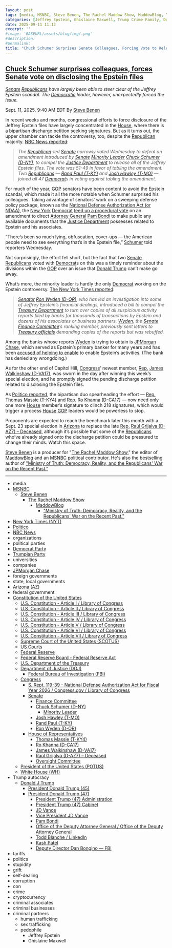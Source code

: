 ```yaml
---
layout: post
tags: [media, MSNBC, Steve Benen, The Rachel Maddow Show, MaddowBlog, “Ministry of Truth –  Democracy Reality and the Republicans’ War on the Recent Past.”, New York Times (NYT), Politico, NBC News, organizations, political parties, Democrat Party, Trumpian Party, universities, companies, JPMorgan Chase, foreign governments, state local governments, Arizona (AZ), federal government, Constitution of the United States, U.S. Constitution - Article I / Library of Congress, U.S. Constitution - Article II / Library of Congress, U.S. Constitution - Article III / Library of Congress, U.S. Constitution - Article IV / Library of Congress, U.S. Constitution - Article V / Library of Congress, U.S. Constitution - Article VI / Library of Congress, U.S. Constitution - Article VII / Library of Congress, Supreme Court of the United States (SCOTUS), US Courts, Federal Reserve, Federal Reserve Board - Federal Reserve Act, U.S. Department of the Treasury, Department of Justice (DOJ), Federal Bureau of Investigation (FBI), Congress, S. Rept. 119-39 - National Defense Authorization Act for Fiscal Year 2026 / Congress.gov / Library of Congress, Senate, Finance Committee, Chuck Schumer (D-NY), Minority Leader, Josh Hawley (T-MO), Rand Paul (T-KY), Ron Wyden (D-OR), House of Representatives, Thomas Massie (T-KY4), Ro Khanna (D-CA17), James Walkinshaw (D-VA17), Raúl Grijalva (D-AZ7) – Deceased, Oversight Committee, President of the United States (POTUS), White House (WH), Trump autocracy, Donald J Trump, President Donald Trump (45), President Donald Trump (47), President Trump (47) Administration, President Trump (47) Cabinet, JD Vance, Vice President JD Vance, Pam Bondi, Office of the Deputy Attorney General / Office of the Deputy Attorney General, Todd Blanche / LinkedIn, Kash Patel, Deputy Director Dan Bongino — FBI, tariffs, politics, stupidity, grift, self-dealing, corruption, con, crime, cryptocurrency, criminal associates, criminal businesses, criminal partners, human trafficking, sex trafficking, pedophile, Jeffrey Epstein, Ghislaine Maxwell]
categories: [Jeffrey Epstein, Ghislaine Maxwell, Trump Crime Family, Donald Trump]
date: 2025-09-11 11:13
excerpt: ''
#image: 'BASEURL/assets/blog/img/.png'
#description:
#permalink:
title: "Chuck Schumer Surprises Senate Colleagues, Forcing Vote to Release Epstein Files"
---
```


## [Chuck Schumer surprises colleagues, forces Senate vote on disclosing the Epstein files](https://www.msnbc.com/rachel-maddow-show/maddowblog/chuck-schumer-surprises-colleagues-forces-senate-vote-disclosing-epste-rcna230567)

*[Senate](https://www.senate.gov/) [Republicans](https://www.gop.com/) have largely been able to steer clear of the Jeffrey Epstein scandal. The [Democratic](https://www.democrats.org/) leader, however, unexpectedly forced the issue.*

Sept. 11, 2025, 9:40 AM EDT
By [Steve Benen](https://www.msnbc.com/author/steve-benen-ncpn433601)

In recent weeks and months, congressional efforts to force disclosure of the Jeffrey Epstein files have largely concentrated in the [House](https://www.house.gov/), where there is a bipartisan discharge petition seeking signatures. But as it turns out, the upper chamber can tackle the controversy, too, despite the [Republican](https://www.gop.com/) majority. [NBC News reported](https://www.nbcnews.com/politics/congress/schumer-epstein-senate-vote-rcna230389):

> *The [Republican](https://www.gop.com/)-led [Senate](https://www.senate.gov/) narrowly voted Wednesday to defeat an amendment introduced by [Senate](https://www.senate.gov/) [Minority Leader](https://bioguide.congress.gov/search/bio/S000148) [Chuck Schumer (D-NY)](https://www.schumer.senate.gov/), to compel the [Justice Department](https://www.justice.gov/) to release all of the Jeffrey Epstein files. The vote was 51-49 in favor of tabling the amendment. Two [Republicans](https://www.gop.com/) — [Rand Paul (T-KY)](https://www.paul.senate.gov/) and [Josh Hawley (T-MO)](https://www.hawley.senate.gov/) — joined all 47 [Democrat](https://www.democrats.org/)s in voting against tabling the amendment.*

For much of the year, [GOP](https://www.gop.com/) senators have been content to avoid the Epstein scandal, which made it all the more notable when Schumer surprised his colleagues. Taking advantage of senators’ work on a sweeping defense policy package, known as the [National Defense Authorization Act (or NDAA)](https://www.congress.gov/committee-report/119th-congress/senate-report/39/1), the [New York](https://www.ny.gov/) [Democrat](https://www.democrats.org/) [teed up a procedural vote](https://www.politico.com/live-updates/2025/09/10/congress/chuck-schumer-senate-epstein-vote-00555454) on an amendment to direct [Attorney General](https://www.justice.gov/) [Pam Bondi](https://www.justice.gov/ag/staff-profile/meet-attorney-general/) to make public any available documents that the [Justice Department](https://www.justice.gov/) possesses related to Epstein and his associates.

“There’s been so much lying, obfuscation, cover-ups — the American people need to see everything that’s in the Epstein file,” [Schumer](https://www.schumer.senate.gov/) told reporters Wednesday.

Not surprisingly, the effort fell short, but the fact that two [Senate](https://www.senate.gov/) [Republicans](https://www.gop.com/) voted with [Democrat](https://www.democrats.org/)s on this was a timely reminder about the divisions within the [GOP](https://www.gop.com/) over an issue that [Donald Trump](https://www.donaldjtrump.com/) can’t make go away.

What’s more, the minority leader is hardly the only [Democrat](https://www.democrats.org/) working on the Epstein controversy. [The New York Times reported](https://www.nytimes.com/live/2025/09/10/us/trump-news/199c08d9-260e-5358-8f91-582c8aef30ac?smid=url-share):

> *[Senator](https://www.senate.gov/) [Ron Wyden (D-OR)](https://www.wyden.senate.gov/), who has led an investigation into some of Jeffrey Epstein’s financial dealings, introduced a bill to compel the [Treasury Department](https://home.treasury.gov/) to turn over copies of all suspicious activity reports filed by banks for thousands of transactions by Epstein and dozens of his associates or business partners. [Wyden](https://www.wyden.senate.gov/), the [Senate](https://www.senate.gov/) [Finance Committee](http://www.finance.senate.gov/)’s ranking member, previously sent letters to [Treasury officials](https://home.treasury.gov/) demanding copies of the reports but was rebuffed.*

Among the banks whose reports [Wyden](https://www.wyden.senate.gov/) is trying to obtain is [JPMorgan Chase](https://www.jpmorgan.com/), which served as Epstein’s primary banker for many years and has been [accused of helping to enable](https://www.nytimes.com/2025/09/08/magazine/jeffrey-epstein-jp-morgan.html) to enable Epstein’s activities. (The bank has denied any wrongdoing.)

As for the other end of Capitol Hill, [Congress](https://www.congress.gov/)’ newest member, [Rep.](https://www.house.gov/) [James Walkinshaw (D-VA17)](https://walkinshaw.house.gov/), was sworn in the day after winning this week’s special election, and he promptly signed the pending discharge petition related to disclosing the Epstein files.

As [Politico reported](https://www.politico.com/live-updates/2025/09/10/congress/walkinshaw-signs-jeffrey-epstein-discharge-petition-massie-khanna-00556162), the bipartisan duo spearheading the effort — [Rep.](https://www.house.gov/) [Thomas Massie (T-KY4)](https://massie.house.gov/) and [Rep.](https://www.house.gov/) [Ro Khanna (D-CA17)](https://khanna.house.gov/) — now need only one more [House](https://www.house.gov/) member’s signature to clinch 218 signatures, which would trigger a process [House](https://www.house.gov/) [GOP](https://www.gop.com/) leaders would be powerless to stop.

Proponents are expected to reach the benchmark later this month with a Sept. 23 special election in [Arizona](https://www.az.gov/) to replace the late [Rep.](https://www.house.gov/) [Raúl Grijalva (D-AZ7) – Deceased](https://clerk.house.gov/members/AZ07/vacancy), although it’s possible that some of the [Republicans](https://www.gop.com/) who’ve already signed onto the discharge petition could be pressured to change their minds. Watch this space.

[Steve Benen](https://www.msnbc.com/author/steve-benen-ncpn433601) is a producer for "[The Rachel Maddow Show](https://www.msnbc.com/rachel-maddow-show)," the editor of [MaddowBlog](https://www.msnbc.com/rachel-maddow-show) and an [MSNBC](https://www.msnbc.com/) political contributor. He's also the bestselling author of ["Ministry of Truth: Democracy, Reality, and the Republicans' War on the Recent Past."](https://www.harpercollins.com/products/ministry-of-truth-steve-benen)

----
- media
- [MSNBC](https://www.msnbc.com/)
    - [Steve Benen](https://www.msnbc.com/author/steve-benen-ncpn433601)
        - [The Rachel Maddow Show](https://www.msnbc.com/rachel-maddow-show)
            - [MaddowBlog](https://www.msnbc.com/rachel-maddow-show) 
                - ["Ministry of Truth: Democracy, Reality, and the Republicans' War on the Recent Past."](https://www.harpercollins.com/products/ministry-of-truth-steve-benen)
- [New York Times (NYT)](https://www.nytimes.com/)
- [Politico](https://www.politico.com/)
- [NBC News](https://www.nbcnews.com/)
- organizations
- political parties
- [Democrat Party](https://www.democrats.org/)
- [Trumpian Party](https://www.gop.com/)
- universities
- companies
- [JPMorgan Chase](https://www.jpmorgan.com/)
- foreign governments
- state, local governments
- [Arizona (AZ)](https://www.az.gov/)
- federal government
- [Constitution of the United States](https://constitution.congress.gov/constitution/)
    - [U.S. Constitution - Article I / Library of Congress](https://constitution.congress.gov/constitution/article-1/)
    - [U.S. Constitution - Article II / Library of Congress](https://constitution.congress.gov/constitution/article-2/)
    - [U.S. Constitution - Article III / Library of Congress](https://constitution.congress.gov/constitution/article-3/)
    - [U.S. Constitution - Article IV / Library of Congress](https://constitution.congress.gov/constitution/article-4/)
    - [U.S. Constitution - Article V / Library of Congress](https://constitution.congress.gov/constitution/article-5/)
    - [U.S. Constitution - Article VI / Library of Congress](https://constitution.congress.gov/constitution/article-6/)
    - [U.S. Constitution - Article VII / Library of Congress](https://constitution.congress.gov/constitution/article-7/)
    - [Supreme Court of the United States (SCOTUS)](https://www.supremecourt.gov/)
    - [US Courts](https://www.uscourts.gov/)
    - [Federal Reserve](https;//www.federalreserve.gov/)
    - [Federal Reserve Board - Federal Reserve Act](https://www.federalreserve.gov/aboutthefed/fract.htm)
    - [U.S. Department of the Treasury](https://home.treasury.gov/)
    - [Department of Justice (DOJ)](https://www.justice.gov/)
        - [Federal Bureau of Investigation (FBI)](https://www.fbi.gov/)
    - [Congress](https://www.congress.gov/)
        - [S. Rept. 119-39 - National Defense Authorization Act for Fiscal Year 2026 / Congress.gov / Library of Congress](https://www.congress.gov/committee-report/119th-congress/senate-report/39/1)
        - [Senate](https://www.senate.gov/)
            - [Finance Committee](http://www.finance.senate.gov/)
            - [Chuck Schumer (D-NY)](https://www.schumer.senate.gov/)
                - [Minority Leader](https://bioguide.congress.gov/search/bio/S000148)
            - [Josh Hawley (T-MO)](https://www.hawley.senate.gov/)
            - [Rand Paul (T-KY)](https://www.paul.senate.gov/)
            - [Ron Wyden (D-OR)](https://www.wyden.senate.gov/)
        - [House of Representatives](https://www.house.gov/)
            - [Thomas Massie (T-KY4)](https://massie.house.gov/)
            - [Ro Khanna (D-CA17)](https://khanna.house.gov/)
            - [James Walkinshaw (D-VA17)](https://walkinshaw.house.gov/)
            - [Raúl Grijalva (D-AZ7) – Deceased](https://clerk.house.gov/members/AZ07/vacancy)
            - [Oversight Committee](https://oversight.house.gov/)
     - [President of the United States (POTUS)](https://www.whitehouse.gov/)
    - [White House (WH)](https://www.whitehouse.gov/)
- Trump autocracy 
    - [Donald J Trump](https://www.donaldjtrump.com/)
        - [President Donald Trump (45)](https://trumpwhitehouse.archives.gov/)
        - [President Donald Trump (47)](https://www.whitehouse.gov/administration/donald-j-trump/)
            - [President Trump (47) Administration](https://www.whitehouse.gov/administration/)
            - [President Trump (47) Cabinet](https://www.whitehouse.gov/administration/the-cabinet/)
            - [JD Vance](https://www.linkedin.com/in/jd-vance-770a9047/)
            - [Vice President JD Vance](https://www.whitehouse.gov/administration/jd-vance/)
            - [Pam Bondi](https://www.justice.gov/ag/staff-profile/meet-attorney-general)
            - [Office of the Deputy Attorney General / Office of the Deputy Attorney General](https://www.justice.gov/dag)
            - [Todd Blanche / LinkedIn](https://www.linkedin.com/in/toddblanche/)
            - [Kash Patel](https://www.fbi.gov/about/leadership-and-structure/director-patel)
            - [Deputy Director Dan Bongino — FBI](https://www.fbi.gov/about/leadership-and-structure/deputy-director-dan-bongino)
- tariffs
- politics
- stupidity
- grift
- self-dealing
- corruption
- con
- crime
- cryptocurrency 
- criminal associates
- criminal businesses
- criminal partners
    - human trafficking 
    - sex trafficking 
    - pedophile 
        - Jeffrey Epstein 
        - Ghislaine Maxwell
